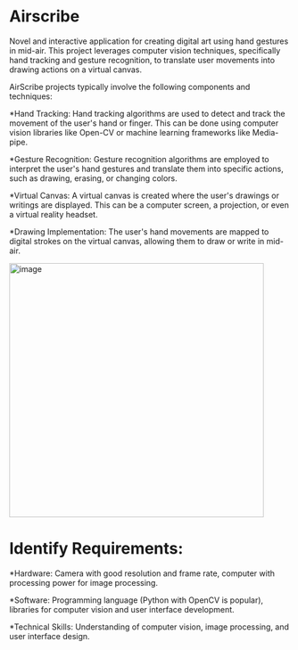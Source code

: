 # Airscribe
Novel and interactive application for creating digital art using hand gestures in mid-air. This project leverages computer vision techniques, specifically hand tracking and gesture recognition, to translate user movements into drawing actions on a virtual canvas.

AirScribe projects typically involve the following components and techniques:

*Hand Tracking: Hand tracking algorithms are used to detect and track the movement of the user's hand or finger. 
  This can be done using computer vision libraries like Open-CV or machine learning frameworks like Media-pipe.
  
*Gesture Recognition: Gesture recognition algorithms are employed to interpret the user's hand gestures and translate them into specific actions,      such as drawing, erasing, or changing colors.

*Virtual Canvas: A virtual canvas is created where the user's drawings or writings are displayed. 
  This can be a computer screen, a projection, or even a virtual reality headset.

*Drawing Implementation: The user's hand movements are mapped to digital strokes on the virtual canvas, allowing them to draw or write in mid-air.

<img width="456" alt="image" src="https://github.com/Banti133/Airscribe/assets/134291468/50dc27e6-6337-46bc-b968-79d7620b5e8c">


# Identify Requirements:

*Hardware: Camera with good resolution and frame rate, computer with processing power for image processing.

*Software: Programming language (Python with OpenCV is popular), libraries for computer vision and user interface development.

*Technical Skills: Understanding of computer vision, image processing, and user interface design.
